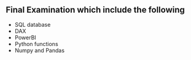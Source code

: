 ## Final Examination which include the following

* SQL database
* DAX
* PowerBI
* Python functions
* Numpy and Pandas
